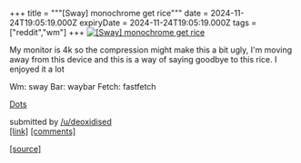 +++
title = """[Sway] monochrome get rice"""
date = 2024-11-24T19:05:19.000Z
expiryDate = 2024-11-24T19:05:19.000Z
tags = ["reddit","wm"]
+++
[![[Sway] monochrome get rice](https://b.thumbs.redditmedia.com/1R4JXulgPrfaB_Oe2It2SJPWVNPq9WSAFzy7qsROBDc.jpg "[Sway] monochrome get rice")](https://www.reddit.com/r/unixporn/comments/1gyynyi/sway_monochrome_get_rice/)

My monitor is 4k so the compression might make this a bit ugly, I'm moving away from this device and this is a way of saying goodbye to this rice. I enjoyed it a lot

Wm: sway Bar: waybar Fetch: fastfetch

[Dots](https://github.com/Overionised/dotfiles)

submitted by [/u/deoxidised](https://www.reddit.com/user/deoxidised)  
[\[link\]](https://www.reddit.com/gallery/1gyynyi) [\[comments\]](https://www.reddit.com/r/unixporn/comments/1gyynyi/sway_monochrome_get_rice/)

[[source]](https://www.reddit.com/r/unixporn/comments/1gyynyi/sway_monochrome_get_rice/)
